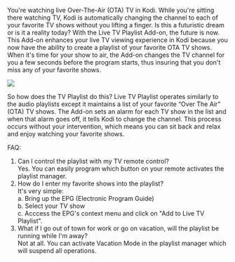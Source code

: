 You're watching live Over-The-Air (OTA) TV in Kodi. While you're sitting there watching TV, Kodi is automatically changing the channel to each of your favorite TV shows without you lifting a finger. Is this a futuristic dream or is it a reality today? With the Live TV Playlist Add-on, the future is now. This Add-on enhances your live TV viewing experience in Kodi because you now have the ability to create a playlist of your favorite OTA TV shows. When it's time for your show to air, the Add-on changes the TV channel for you a few seconds before the program starts, thus insuring that you don't miss any of your favorite shows.

![](https://github.com/jmooremcc/Repository.jmooremcc/blob/master/images/screenshot010.png)
 
So how does the TV Playlist do this? Live TV Playlist operates similarly to the audio playlists except it maintains a list of your favorite “Over The Air” (OTA) TV shows. The Add-on sets an alarm for each TV show in the list and when that alarm goes off, it tells Kodi to change the channel. This process occurs without your intervention, which means you can sit back and relax and enjoy watching your favorite shows.

FAQ:
1. Can I control the playlist with my TV remote control?<br>
   Yes. You can easily program which button on your remote activates the playlist manager.
2. How do I enter my favorite shows into the playlist?<br>
    It's very simple:<br>
       a. Bring up the EPG (Electronic Program Guide)<br>
       b. Select your TV show<br>
       c. Acccess the EPG's context menu and click on "Add to Live TV Playlist".<br>
3. What if I go out of town for work or go on vacation, will the playlist be running while I'm away?<br>
   Not at all. You can activate Vacation Mode in the playlist manager which will suspend all operations.
